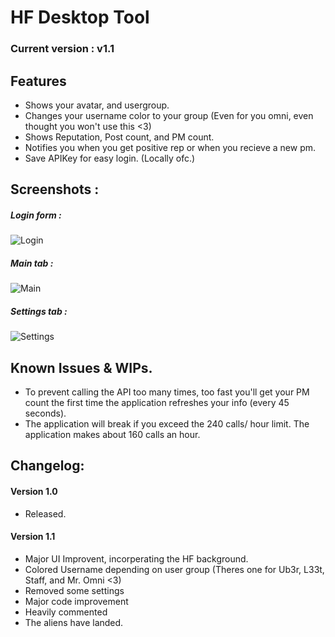 # HF Desktop Tool
### Current version : v1.1

## Features
* Shows your avatar, and usergroup.
* Changes your username color to your group (Even for you omni, even thought you won't use this <3)
* Shows Reputation, Post count, and PM count.
* Notifies you when you get positive rep or when you recieve a new pm.
* Save APIKey for easy login. (Locally ofc.)

## Screenshots : 
##### Login form :

![Login](https://i.gyazo.com/47e909c2214c4e970a1d589037ca5611.png)

##### Main tab : 


![Main](https://i.gyazo.com/cdeac8ff05943326cfb2fd31e38fdb6d.png)

##### Settings tab : 


![Settings](https://i.gyazo.com/f621e85ce7b81f3fce2d5318a67fe4ae.png)


## Known Issues & WIPs.
* To prevent calling the API too many times, too fast you'll get your PM count the first time the application refreshes your info (every 45 seconds).
* The application will break if you exceed the 240 calls/ hour limit. The application makes about 160 calls an hour.

## Changelog:
#### Version 1.0
* Released.

#### Version 1.1
* Major UI Improvent, incorperating the HF background.
* Colored Username depending on user group (Theres one for Ub3r, L33t, Staff, and Mr. Omni <3)
* Removed some settings
* Major code improvement
* Heavily commented
* The aliens have landed.
